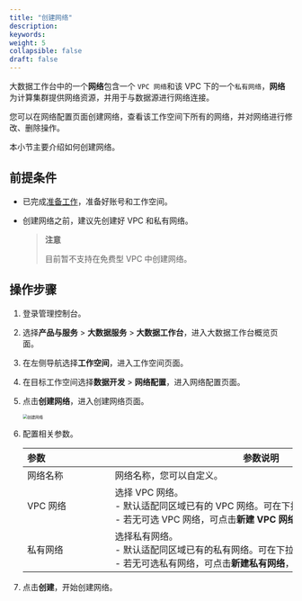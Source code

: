 ```yaml
---
title: "创建网络"
description:  
keywords: 
weight: 5
collapsible: false
draft: false
---
```

   
大数据工作台中的一个**网络**包含一个 `VPC 网络`和该 VPC 下的一个`私有网络`，**网络**为计算集群提供网络资源，并用于与数据源进行网络连接。

您可以在网络配置页面创建网络，查看该工作空间下所有的网络，并对网络进行修改、删除操作。

本小节主要介绍如何创建网络。

## 前提条件

- 已完成[准备工作](../../../../prepare/create_account)，准备好账号和工作空间。
- 创建网络之前，建议先创建好 VPC 和私有网络。

   > **注意**
   > 
   > 目前暂不支持在免费型 VPC 中创建网络。

## 操作步骤

1. 登录管理控制台。
2. 选择**产品与服务** > **大数据服务** > **大数据工作台**，进入大数据工作台概览页面。
3. 在左侧导航选择**工作空间**，进入工作空间页面。
4. 在目标工作空间选择**数据开发** > **网络配置**，进入网络配置页面。
5. 点击**创建网络**，进入创建网络页面。
   
   <img src="../../../../_images/create_net.png" alt="创建网络" style="zoom:50%;" />

6. 配置相关参数。

   | <span style="display:inline-block;width:140px">参数</span>  | <span style="display:inline-block;width:520px">参数说明</span>  |
   | :------------- | ------------------------------------------------------------ |
   | 网络名称 |  网络名称，您可以自定义。              |
   | VPC 网络    |  选择 VPC 网络。<br>- 默认适配同区域已有的 VPC 网络。可在下拉框选择已有 VPC 网络。<br>- 若无可选 VPC 网络，可点击**新建 VPC 网络**，创建依赖网络资源。  |
   | 私有网络    |  选择私有网络。<br>- 默认适配同区域已有的私有网络。可在下拉框选择已有私有网络。<br>- 若无可选私有网络，可点击**新建私有网络**，创建依赖网络资源。   |

7. 点击**创建**，开始创建网络。